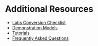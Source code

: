 # Additional Resources
- [Labs Conversion Checklist](docs/labs-conversion-checklist.md)
- [Demonstration Models](models/index.md)
- [Tutorials](tutorials/index.md)
- [Frequently Asked Questions](docs/faq.md)